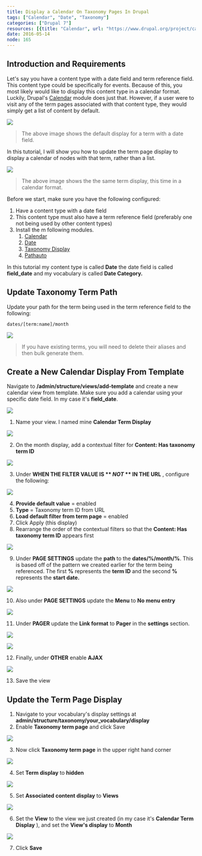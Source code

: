 ```yaml
---
title: Display a Calendar On Taxonomy Pages In Drupal
tags: ["Calendar", "Date", "Taxonomy"]
categories: ["Drupal 7"]
resources: [{title: "Calendar", url: "https://www.drupal.org/project/calendar"}, {title: "Date", url: "https://www.drupal.org/project/date"}, {title: "Taxonomy Display", url: "https://www.drupal.org/project/taxonomy_display"}, {title: "Pathauto", url: "https://www.drupal.org/project/pathauto"}]
date: 2016-05-14
node: 165
---
```

 
## Introduction and Requirements

Let's say you have a content type with a date field and term reference field. This content type could be specifically for events. Because of this, you most likely would like to display this content type in a calendar format. Luckily, Drupal's [Calendar](https://www.drupal.org/project/calendar) module does just that. However, if a user were to visit any of the term pages associated with that content type, they would simply get a list of content by default.

![](/assets/images/posts/display-calendar-taxonomy-pages-drupal/fin-1.png)

> The above image shows the default display for a term with a date field.

In this tutorial, I will show you how to update the term page display to display a calendar of nodes with that term, rather than a list.

![](/assets/images/posts/display-calendar-taxonomy-pages-drupal/fin-2.png)

> The above image shows the the same term display, this time in a calendar format.

Before we start, make sure you have the following configured:

1. Have a content type with a date field
2. This content type must also have a term reference field (preferably one not being used by other content types)
3. Install the m following modules.
    1. [Calendar](http://www.drupal.org/project/calendar)
    1. [Date](https://www.drupal.org/project/date)
    2. [Taxonomy Display](https://www.drupal.org/project/taxonomy_display)
    3. [Pathauto](https://www.drupal.org/project/pathauto)

In this tutorial my content type is called **Date** the date field is called  **field\_date** and my vocabulary is called **Date Category.**

## Update Taxonomy Term Path

Update your path for the term being used in the term reference field to the following:

    dates/[term:name]/month

![](/assets/images/posts/display-calendar-taxonomy-pages-drupal/2.1.png)

> If you have existing terms, you will need to delete their aliases and then bulk generate them.

## Create a New Calendar Display From Template

Navigate to **/admin/structure/views/add-template** and create a new calendar view from template. Make sure you add a calendar using your specific date field. In my case it's  **field\_date**.

![](/assets/images/posts/display-calendar-taxonomy-pages-drupal/3.1.png)

1. Name your view. I named mine **Calendar Term Display**  

![](/assets/images/posts/display-calendar-taxonomy-pages-drupal/3.2.png)

2. On the month display, add a contextual filter for  **Content: Has taxonomy term ID**  

![](/assets/images/posts/display-calendar-taxonomy-pages-drupal/3.3.png)

3. Under  **WHEN THE FILTER VALUE IS ** _NOT_ ** IN THE URL** , configure the following:  

![](/assets/images/posts/display-calendar-taxonomy-pages-drupal/3.4.png)

4. **Provide default value** = enabled
5. **Type** = Taxonomy term ID from URL
6. **Load default filter from term page**  = enabled
7. Click Apply (this display)
8. Rearrange the order of the contextual filters so that the   **Content: Has taxonomy term ID**  appears first​  

![](/assets/images/posts/display-calendar-taxonomy-pages-drupal/3.6.png)

9. Under  **PAGE SETTINGS**  update the **path**  to the **dates/%/month/%**. This is based off of the pattern we created earlier for the term being referenced. The first  **%**  represents the **term ID**  and the second **%**  represents the  **start date.**

![](/assets/images/posts/display-calendar-taxonomy-pages-drupal/3.7.png)

10. Also under  **PAGE SETTINGS**  update the **Menu** to **No menu entry**  

![](/assets/images/posts/display-calendar-taxonomy-pages-drupal/1.png)

11. Under **PAGER** update the  **Link format** to **Pager** in the **settings** section.  

![](/assets/images/posts/display-calendar-taxonomy-pages-drupal/2.png)  

![](/assets/images/posts/display-calendar-taxonomy-pages-drupal/3.png)

12. Finally, under **OTHER** enable **AJAX**  

![](/assets/images/posts/display-calendar-taxonomy-pages-drupal/4.png)

13. Save the view

## Update the Term Page Display

1. Navigate to your vocabulary's display settings at **admin/structure/taxonomy/your_vocabulary/display**
2. Enable  **Taxonomy term page** and click Save  

![](/assets/images/posts/display-calendar-taxonomy-pages-drupal/4.1.png)

3. Now click  **Taxonomy term page** in the upper right hand corner  

![](/assets/images/posts/display-calendar-taxonomy-pages-drupal/4.2.png)

4. Set  **Term display** to **hidden**  

![](/assets/images/posts/display-calendar-taxonomy-pages-drupal/4.3.png)

5. Set  **Associated content display** to  **Views**  

![](/assets/images/posts/display-calendar-taxonomy-pages-drupal/4.4.png)

6. Set the  **View**  to the view we just created (in my case it's **Calendar Term Display** ), and set the  **View's display**  to **Month**  

![](/assets/images/posts/display-calendar-taxonomy-pages-drupal/4.5.png)

7. Click  **Save**
